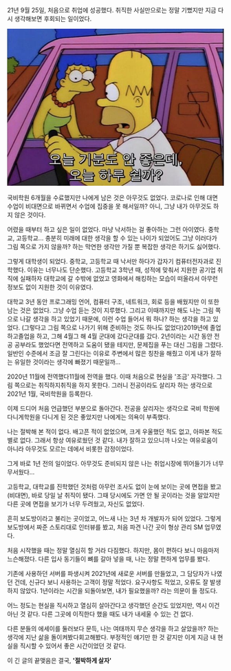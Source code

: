 21년 9월 25일, 처음으로 취업에 성공했다. 취직한 사실만으로는 정말 기뻤지만 지금 다시 생각해보면 후회되는 일이었다.

![](https://github.com/ingyeomnote/TIL/blob/main/Tmi/images/simsons_01.jpg?raw=true)

국비학원 6개월을 수료했지만 나에게 남은 것은 아무것도 없었다. 코로나로 인해 대면 수업이 비대면으로 바뀌면서 수업에 집중을 못 해서일까? 아니, 그냥 내가 아무것도 하지 않은 것이다.

어렸을 때부터 하고 싶은 일이 없었다. 마냥 낙서하는 걸 좋아하는 그런 아이였다. 중학교, 고등학교... 충분히 미래에 대한 생각을 할 수 있는 나이가 되었어도 그냥 이러다가 그림 쪽으로 가지 않을까? 하는 막연한 생각만 가질 뿐 복잡한 생각은 하기도 싫어했다.

그렇게 대학생이 되었다. 중학교, 고등학교 때 낙서만 하다가 갑자기 컴퓨터전자과로 진학했다. 이유는 너무나도 단순했다. 고등학교 3학년 때, 성적에 맞춰서 지원한 공기업 취직에 실패하자 대학교에 갈 수밖에 없었고 영화에서 해킹하는 모습이 떠올라서 아무런 정보도 없이 지원한 것이 이유였다.

대학교 3년 동안 프로그래밍 언어, 컴퓨터 구조, 네트워크, 회로 등을 배웠지만 이 또한 남는 것은 없었다. 그냥 수업 듣는 것이 지루했다. 그리고 이때까지만 해도 나는 그림 쪽으로 나갈 생각을 하고 있었기 때문에, 이런 수업 들어서 뭐 하나? 하는 생각을 하고 있었다. (그렇다고 그림 쪽으로 나가기 위해 준비하는 것도 하나도 없었다)2019년에 졸업하고졸업을 하고, 그해 4월그 해 4월 군대에 갔다군대를 갔다. 2년이라는 시간 동안 전공 공부라도 했었다면 전역하고 도움이 됐을 테지만, 문제집을 푸는 대신 그림을 그렸다. 일반인 수준에서 조금 잘 그린다는 이유로 주변에서 많은 칭찬을 해줬고 이게 내가 잘하는 유일한 것이라는 생각에 빠졌기 때문일까...

2020년 11월에 전역했다11월에 전역을 했다. 이때 처음으로 현실을 '조금' 자각했다. 그림 쪽으로는 취직하지취직을 하지 못한다. 그러니 전공이라도 살리자 하는 생각으로 2021년 1월, 국비학원을 등록한다.

이제 드디어 처음 언급했던 부분으로 돌아간다. 전공을 살리자는 생각으로 국비 학원에 다니게학원을 다니게 된 것은 좋았지만 나에게는 의욕이 부족했다.

나는 절박해 본 적이 없다. 배고픈 적이 없었으며, 크게 우울했던 적도 없고, 아파본 적도 별로 없다. 그래서 항상 여유로웠던 것 같다. 내가 잘하고 있으니까 나오는 여유로움이 아니라 아무것도 모르는 데에서 비롯한 감정이었다.

그게 바로 1년 전의 일이었다. 아무것도 준비되지 않은 나는 취업시장에 뛰어들기가 너무 무서웠다...

고등학교, 대학교를 진학했던 것처럼 아무런 조사도 없이 눈에 보이는 곳에 면접을 봤고(비대면), 바로 당일 날 취직이 됐다. 그때 당시에도 가면 안 될 곳이라는 것을 알았지만 다른 곳에 면접을 보기가 너무 두려웠고, 자신도 없었다.

흔히 보도방이라고 불리는 곳이었고, 어느새 나는 3년 차 개발자가 되어 있었다. 그렇게 보도방에서 짜준 스토리대로 인터뷰를 봤고, 처음 파견 나간 곳이 형상 관리 SM 업무였다.

처음 시작했을 때는 정말 열심히 할 거라 다짐했다. 하지만, 몸이 편하다 보니 마음마저 느슨해졌다. 다른 입사 동기들이 뼈를 갈아 넣을 때, 나는 정말 편하게 업무를 봤다.

기존에 사용하던 서버를 파생시켜 2021년에 새로운 서버를 만들었고, 그 담당자가 나였던 건데, 신규다 보니 사용하는 고객이 정말 적었다. 요구사항도 적었고, 오류도 잘 발생하지 않았다. 1년이라는 시간을 되돌아보면, 내가 필요했을까? 라는 의문이 들 정도다.

어느 정도는 현실을 직시하고 열심히 살아간다고 생각했던 순간도 있었지만, 역시 이건 아닌 것 같다. 다른 그곳에 이직한다 했을 때도 내가 내세울 수 있는 건 없다.

다른 분들의 에세이를 둘러보다 문득, 나는 여태까지 무슨 생각을 하고 살았을까? 하는 생각에 지난 삶을 돌이켜봤다회고해봤다. 부정적인 얘기만 한 것 같지만 이게 지금 내 현실을 직시할 수 있어서 좋은 시간이었던 것 같다.

이 긴 글의 끝맺음은 결국, **'절박하게 살자'**



